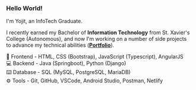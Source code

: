 <h3>Hello World!</h3>
<p>I'm Yojit, an InfoTech Graduate.</p>
<p>I recently earned my Bachelor of <b>Information Technology</b> from St. Xavier's College (Autonomous), and now I'm working on a number of side projects to advance my technical abilities (<a href="https://yojitshindeportfolio.netlify.app/"><b>Portfolio</b></a>).</p>
<p>
🎨 Frontend - HTML, CSS (Bootstrap), JavaScript (Typescript), AngularJS<br>
💻 Backend - Java (Springboot), Python (Django)<br>
⌨️ Database - SQL (MySQL, PostgreSQL, MariaDB)<br>
⚙️ Tools - Git, GitHub, VSCode, Android Studio, Postman, Netlify
</p>
